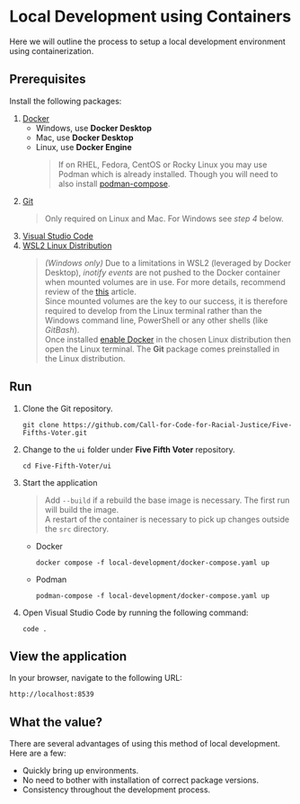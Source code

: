 # Local Development using Containers

Here we will outline the process to setup a local development environment using containerization.

## Prerequisites

Install the following packages:

1.  [Docker](https://docs.docker.com/engine/install/)
    - Windows, use **Docker Desktop**
    - Mac, use **Docker Desktop**
    - Linux, use **Docker Engine**
      > If on RHEL, Fedora, CentOS or Rocky Linux you may use Podman which is already installed. Though you will need to also install [podman-compose](https://github.com/containers/podman-compose).
2.  [Git](https://github.com/git-guides/install-git)
    > Only required on Linux and Mac. For Windows see _step 4_ below.
3.  [Visual Studio Code](https://code.visualstudio.com/download)
4.  [WSL2 Linux Distribution](https://docs.microsoft.com/en-us/windows/wsl/install)
    > _(Windows only)_ Due to a limitations in WSL2 (leveraged by Docker Desktop), _inotify events_ are not pushed to the Docker container when mounted volumes are in use. For more details, recommend review of the [this](https://docs.docker.com/desktop/windows/wsl/#best-practices) article.<br />
    > Since mounted volumes are the key to our success, it is therefore required to develop from the Linux terminal rather than the Windows command line, PowerShell or any other shells (like _GitBash_).<br />
    > Once installed [enable Docker](https://docs.docker.com/desktop/windows/wsl/#enabling-docker-support-in-wsl-2-distros) in the chosen Linux distribution then open the Linux terminal. The **Git** package comes preinstalled in the Linux distribution.

## Run

1.  Clone the Git repository.
    ```
    git clone https://github.com/Call-for-Code-for-Racial-Justice/Five-Fifths-Voter.git
    ```
2.  Change to the `ui` folder under **Five Fifth Voter** repository.
    ```
    cd Five-Fifth-Voter/ui
    ```
3.  Start the application
    > Add `--build` if a rebuild the base image is necessary. The first run will build the image.<br />A restart of the container is necessary to pick up changes outside the `src` directory.
    - Docker
      ```
      docker compose -f local-development/docker-compose.yaml up
      ```
    - Podman
      ```
      podman-compose -f local-development/docker-compose.yaml up
      ```
4.  Open Visual Studio Code by running the following command:
    ```
    code .
    ```

## View the application

In your browser, navigate to the following URL:

```
http://localhost:8539
```

## What the value?

There are several advantages of using this method of local development. Here are a few:

- Quickly bring up environments.
- No need to bother with installation of correct package versions.
- Consistency throughout the development process.
